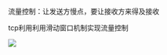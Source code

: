 流量控制：让发送方慢点，要让接收方来得及接收


tcp利用利用滑动窗口机制实现流量控制






![](https://files.mdnice.com/user/8332/d10c649c-a7a7-49ea-8436-f05dcf4c3cc3.png)
